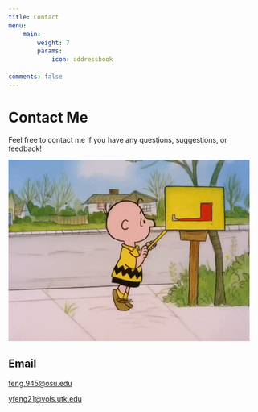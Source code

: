 ```yaml
---
title: Contact
menu:
    main: 
        weight: 7
        params:
            icon: addressbook

comments: false
---
```


# Contact Me

Feel free to contact me if you have any questions, suggestions, or feedback!


![](mailbox.gif)

## Email
[feng.945@osu.edu](mailto:feng.945@osu.edu)

[yfeng21@vols.utk.edu](mailto:yfeng21@vols.utk.edu)